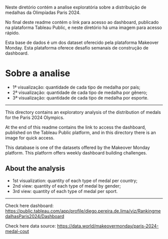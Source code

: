 Neste diretório contém a analise exploratória sobre a distribuição de medalhas da Olimpíadas Paris 2024.

No final deste readme contém o link para acesso ao dashboard, publicado na plataforma Tableau Public, e neste diretório há uma imagem para acesso rápido.

Esta base de dados é um dos dataset oferecido pela plataforma Makeover Monday. Esta plataforma oferece desafio semanais de construção de dashboard.

# Sobre a analise

 - 1ª visualização: quantidade de cada tipo de medalha por país;
 - 2ª visualização: quantidade de cada tipo de medalha por gênero;
 - 3ª visualização: quantidade de cada tipo de medalha por esporte.


---------------------------------------------------------------------------------------------------------


This directory contains an exploratory analysis of the distribution of medals for the Paris 2024 Olympics.

At the end of this readme contains the link to access the dashboard, published on the Tableau Public platform, and in this directory there is an image for quick access.

This database is one of the datasets offered by the Makeover Monday platform. This platform offers weekly dashboard building challenges.

## About the analysis

 - 1st visualization: quantity of each type of medal per country;
 - 2nd view: quantity of each type of medal by gender;
 - 3rd view: quantity of each type of medal per sport.

---------------------------------------------------------------------------------------------------------

Check here dashboard: https://public.tableau.com/app/profile/diego.pereira.de.lima/viz/RankingmedalhasParis2024/Dashboard

Check here data source: https://data.world/makeovermonday/paris-2024-medal-cout

